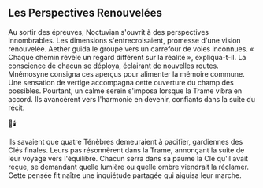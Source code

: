 ## Les Perspectives Renouvelées

Au sortir des épreuves, Noctuvian s'ouvrit à des perspectives innombrables. Les dimensions s'entrecroisaient, promesse d'une vision renouvelée. Aether guida le groupe vers un carrefour de voies inconnues. « Chaque chemin révèle un regard différent sur la réalité », expliqua-t-il. La conscience de chacun se déploya, éclairant de nouvelles routes. Mnémosyne consigna ces aperçus pour alimenter la mémoire commune. Une sensation de vertige accompagna cette ouverture du champ des possibles. Pourtant, un calme serein s'imposa lorsque la Trame vibra en accord. Ils avancèrent vers l'harmonie en devenir, confiants dans la suite du récit.

🌌🕯️

Ils savaient que quatre Ténèbres demeuraient à pacifier, gardiennes des Clés finales. Leurs pas résonnèrent dans la Trame, annonçant la suite de leur voyage vers l'équilibre. Chacun serra dans sa paume la Clé qu'il avait reçue, se demandant quelle lumière ou quelle ombre viendrait la réclamer. Cette pensée fit naître une inquiétude partagée qui aiguisa leur marche.